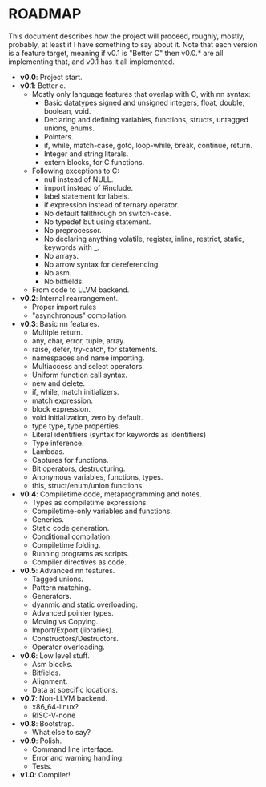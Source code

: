 # ROADMAP

This document describes how the project will proceed, roughly, mostly, probably, at least if I have something to say about it. Note that each version is a feature target, meaning if v0.1 is "Better C" then v0.0.* are all implementing that, and v0.1 has it all implemented.

- **v0.0**: Project start.
- **v0.1**: Better c.
    - Mostly only language features that overlap with C, with nn syntax:
        - Basic datatypes signed and unsigned integers, float, double, boolean, void.
        - Declaring and defining variables, functions, structs, untagged unions, enums. 
        - Pointers.
        - if, while, match-case, goto, loop-while, break, continue, return.
        - Integer and string literals.
        - extern blocks, for C functions.
    - Following exceptions to C:
        - null instead of NULL.
        - import instead of #include.
        - label statement for labels.
        - if expression instead of ternary operator.
        - No default fallthrough on switch-case.
        - No typedef but using statement.
        - No preprocessor.
        - No declaring anything volatile, register, inline, restrict, static, keywords with _.
        - No arrays.
        - No arrow syntax for dereferencing.
        - No asm.
        - No bitfields.
    - From code to LLVM backend.
- **v0.2**: Internal rearrangement.
    - Proper import rules
    - "asynchronous" compilation.
- **v0.3**: Basic nn features.
    - Multiple return.
    - any, char, error, tuple, array.
    - raise, defer, try-catch, for statements.
    - namespaces and name importing.
    - Multiaccess and select operators.
    - Uniform function call syntax.
    - new and delete.
    - if, while, match initializers.
    - match expression.
    - block expression.
    - void initialization, zero by default.
    - type type, type properties.
    - Literal identifiers (syntax for keywords as identifiers)
    - Type inference.
    - Lambdas.
    - Captures for functions.
    - Bit operators, destructuring.
    - Anonymous variables, functions, types.
    - this, struct/enum/union functions.
- **v0.4**: Compiletime code, metaprogramming and notes.
    - Types as compiletime expressions.
    - Compiletime-only variables and functions.
    - Generics.
    - Static code generation.
    - Conditional compilation.
    - Compiletime folding.
    - Running programs as scripts.
    - Compiler directives as code.
- **v0.5**: Advanced nn features.
    - Tagged unions.
    - Pattern matching.
    - Generators.
    - dyanmic and static overloading.
    - Advanced pointer types.
    - Moving vs Copying.
    - Import/Export (libraries).
    - Constructors/Destructors.
    - Operator overloading.
- **v0.6**: Low level stuff.
    - Asm blocks.
    - Bitfields.
    - Alignment.
    - Data at specific locations.
- **v0.7**: Non-LLVM backend.
    - x86_64-linux?
    - RISC-V-none
- **v0.8**: Bootstrap.
    - What else to say?
- **v0.9**: Polish.
    - Command line interface.
    - Error and warning handling.
    - Tests.
- **v1.0**: Compiler!